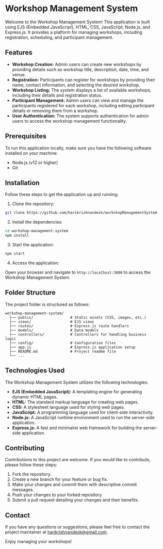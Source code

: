 # Workshop Management System

Welcome to the Workshop Management System! This application is built using EJS (Embedded JavaScript), HTML, CSS, JavaScript, Node.js, and Express.js. It provides a platform for managing workshops, including registration, scheduling, and participant management.

## Features

- **Workshop Creation:** Admin users can create new workshops by providing details such as workshop title, description, date, time, and venue.
- **Registration:** Participants can register for workshops by providing their name, contact information, and selecting the desired workshop.
- **Workshop Listing:** The system displays a list of available workshops, including their details and registration status.
- **Participant Management:** Admin users can view and manage the participants registered for each workshop, including editing participant details or removing them from a workshop.
- **User Authentication:** The system supports authentication for admin users to access the workshop management functionality.

## Prerequisites

To run this application locally, make sure you have the following software installed on your machine:

- Node.js (v12 or higher)
- Git

## Installation

Follow these steps to get the application up and running:

1. Clone the repository:

```bash
git clone https://github.com/harikrishnandesk/workshopManagementSystem.git
```

2. Install the dependencies:

```bash
cd workshop-management-system
npm install
```

3. Start the application:

```bash
npm start
```

4. Access the application:

Open your browser and navigate to `http://localhost:3000` to access the Workshop Management System.

## Folder Structure

The project folder is structured as follows:

```
workshop-management-system/
  ├── public/                 # Static assets (CSS, images, etc.)
  ├── views/                  # EJS views
  ├── routes/                 # Express.js route handlers
  ├── models/                 # Data models
  ├── controllers/            # Controllers for handling business logic
  ├── config/                 # Configuration files
  ├── app.js                  # Express.js application setup
  ├── README.md               # Project readme file
  └── ...
```

## Technologies Used

The Workshop Management System utilizes the following technologies:

- **EJS (Embedded JavaScript):** A templating engine for generating dynamic HTML pages.
- **HTML:** The standard markup language for creating web pages.
- **CSS:** A stylesheet language used for styling web pages.
- **JavaScript:** A programming language used for client-side interactivity.
- **Node.js:** A JavaScript runtime environment used to run the server-side application.
- **Express.js:** A fast and minimalist web framework for building the server-side application.

## Contributing

Contributions to this project are welcome. If you would like to contribute, please follow these steps:

1. Fork the repository.
2. Create a new branch for your feature or bug fix.
3. Make your changes and commit them with descriptive commit messages.
4. Push your changes to your forked repository.
5. Submit a pull request detailing your changes and their benefits.


## Contact

If you have any questions or suggestions, please feel free to contact the project maintainer at harikrishnandesk@gmail.com.

Enjoy managing your workshops!
